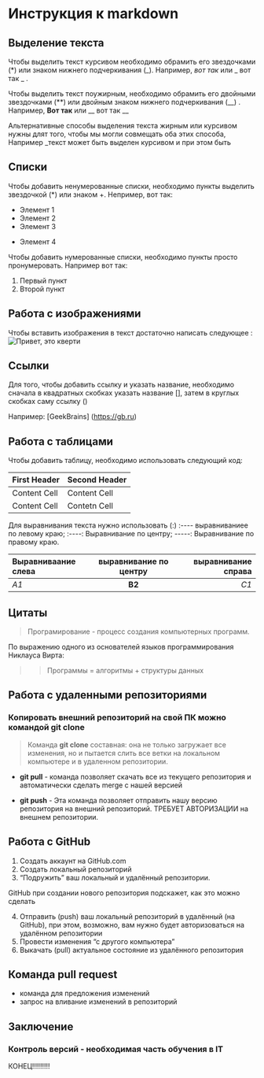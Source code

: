 # Инструкция к markdown

## Выделение текста

Чтобы выделить текст курсивом необходимо обрамить его звездочками (*) или знаком нижнего подчеркивания (_). Например, *вот так* или _ вот так _ .

Чтобы выделить текст поужирным, необходимо обрамить его двойными звездочками (**) или двойным знаком нижнего подчеркивания (__) .
Например, **Вот так** или __ вот так __

Альтернативные способы выделения текста жирным или курсивом нужны длят того, чтобы мы могли совмещать оба этих способа, Например _текст может быть выделен курсивом и при этом быть

## Списки

Чтобы добавить ненумерованные списки, необходимо пункты выделить звездочкой (*) или знаком +.
Непример, вот так:
* Элемент 1
* Элемент 2
* Элемент 3
+  Элемент 4

Чтобы добавить нумерованные списки, необходимо пункты просто пронумеровать.
Например вот так:
1. Первый пункт
2. Второй пункт 

## Работа с изображениями

Чтобы вставить изображения в текст достаточно написать следующее :
![Привет, это кверти](qwerty.jpg)

## Сcылки 

Для того, чтобы добавить ссылку и указать название, необходимо сначала в квадратных скобках указать название [], затем в круглых скобках саму ссылку ()

Например:
[GeekBrains] (https://gb.ru)

## Работа с таблицами

Чтобы добавить таблицу, необходимо использовать следующий код:

First Header|Second Header
---------|-----------
Content Cell|Content Cell
Content Cell|Contetn Cell

Для выравнивания текста нужно использовать (:)
:---- выравниваниее по левому краю;
:----: Выравнивание по центру;
-----: Выравнивание по правому краю.

Выравниваание слева | выравнивание по центру | выравнивание справа
:---|:---:|---:
*А1*|**B2**|_C1_


## Цитаты

>Програмирование - процесс создания компьютерных программ.

По выражению одного из основателей языков программирования Никлауса Вирта:
>>Программы = алгоритмы + структуры данных


## Работа с удаленными репозиториями

### Копировать внешний репозиторий на свой ПК можно командой git clone


>Команда **git clone** составная: она не только
загружает все изменения, но и пытается слить 
все ветки на локальном компьютере и в
удаленном репозитории.

* **git pull** - команда позволяет скачать все 
из текущего репозитория и автоматически
сделать merge с нашей версией

* **git push** - Эта команда позволяет отправить нашу
версию репозитория на внешний
репозиторий. ТРЕБУЕТ АВТОРИЗАЦИИ 
на внешнем репозитории.

## Работа с **GitHub**

1. Создать аккаунт на GitHub.com
2. Создать локальный репозиторий
3. “Подружить” ваш локальный и удалённый репозитории. 

 GitHub при создании нового репозитория подскажет, как это можно сделать
 
4. Отправить (push) ваш локальный репозиторий в удалённый (на GitHub), при этом, возможно, 
вам нужно будет авторизоваться на удалённом репозитории
5. Провести изменения “с другого компьютера”
6. Выкачать (pull) актуальное состояние из удалённого репозитория

## Команда **pull request**

* команда для предложения изменений
* запрос на вливание изменений в репозиторий


## Заключение

### Контроль версий - __необходимая часть обучения в IT__

КОНЕЦ!!!!!!!!!
